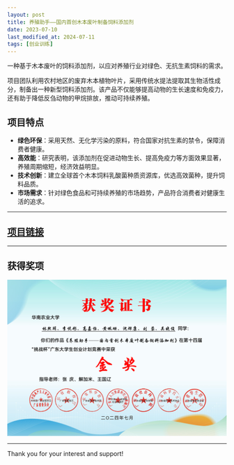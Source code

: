 ```yaml
---
layout: post
title: 养殖助手——国内首创木本废叶制备饲料添加剂
date: 2023-07-10
last_modified_at: 2024-07-11
tags: [创业训练]
---
```

一种基于木本废叶的饲料添加剂，以应对养殖行业对绿色、无抗生素饲料的需求。

项目团队利用农村地区的废弃木本植物叶片，采用传统水提法提取其生物活性成分，制备出一种新型饲料添加剂。该产品不仅能够提高动物的生长速度和免疫力，还有助于降低反刍动物的甲烷排放，推动可持续养殖。

## 项目特点
- **绿色环保**：采用天然、无化学污染的原料，符合国家对抗生素的禁令，保障消费者健康。
- **高效能**：研究表明，该添加剂在促进动物生长、提高免疫力等方面效果显著，养殖周期缩短，经济效益明显。
- **技术创新**：建立全球首个木本饲料乳酸菌种质资源库，优选高效菌种，提升饲料品质。
- **市场需求**：针对绿色食品和可持续养殖的市场趋势，产品符合消费者对健康生活的追求。

---
## [项目链接](/商业计划书4.0.pdf)

---
## 获得奖项
![获奖证书](/挑战杯.png)

---
Thank you for your interest and support!
